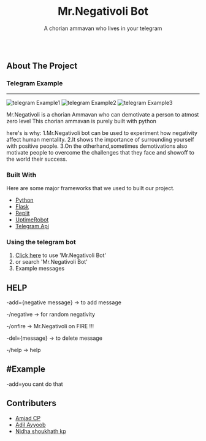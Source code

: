 <h1 align="center">Mr.Negativoli Bot</h1>

  <p align="center">
    A chorian ammavan who lives in your telegram 
    <br />





<br><br><!-- ABOUT THE PROJECT -->
## About The Project


### Telegram Example
---
<img src="1.png" alt="telegram Example1">
<img src="2.png" alt="telegram Example2">
<img src="3.png" alt="telegram Example3">


<!-- GETTING STARTED -->
Mr.Negativoli is a chorian Ammavan who can demotivate a person to atmost zero level
This chorian ammavan is purely built with python
  
  here's is why:
  1.Mr.Negativoli bot can be used to experiment how negativity affect human mentality.
  2.It shows the importance of surrounding yourself with positive people.
  3.On the otherhand,sometimes demotivations also motivate people to overcome the challenges that they face and showoff to the world their success.
  

### Built With
Here are some major frameworks that we used to built our project.
* [Python](https://www.python.org/)
* [Flask](https://flask.palletsprojects.com/)
* [Replit](https://replit.com/)
* [UptimeRobot](https://uptimerobot.com/)
* [Telegram Api](https://core.telegram.org/)



<!-- USAGE EXAMPLES -->

### Using the telegram bot

1. <a href="https://t.me/MrNegativoliBot">Click here</a> to use 'Mr.Negativoli Bot'
2. or search 'Mr.Negativoli Bot'
3. Example messages 
 
HELP
-----

-add={negative message}   -> to add message   

-/negative               -> for random negativity

-/onfire                  -> Mr.Negativoli on FIRE !!!

-del={message}           -> to delete message

-/help                              -> help

#Example
------
-add=you cant do that


## Contributers
* [Amjad CP](https://github.com/amjadcp)
* [Adil Ayyoob](https://github.com/Adilayyoob)
* [Nidha shoukhath kp](https://github.com/nidhashoukhath)
